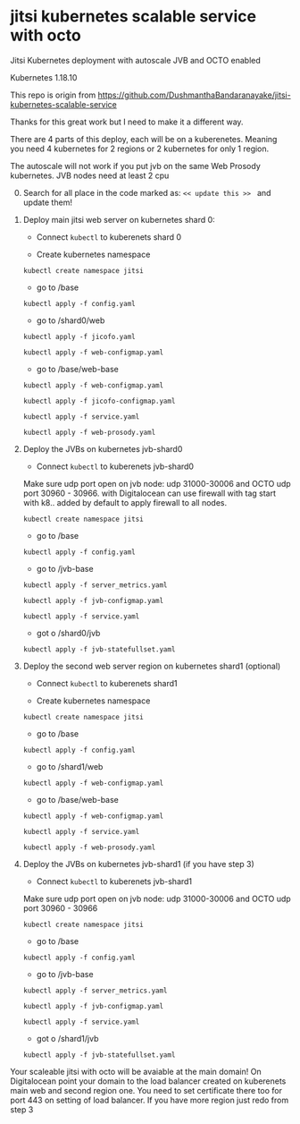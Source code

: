 # jitsi kubernetes scalable service with octo

Jitsi Kubernetes deployment with autoscale JVB and OCTO enabled

Kubernetes 1.18.10

This repo is origin from https://github.com/DushmanthaBandaranayake/jitsi-kubernetes-scalable-service

Thanks for this great work but I need to make it a different way.

There are 4 parts of this deploy, each will be on a kuberenetes. Meaning you need 4 kubernetes for 2 regions or 2 kubernetes for only 1 region. 

The autoscale will not work if you put jvb on the same Web Prosody kubernetes.
JVB nodes need at least 2 cpu

0. Search for all place in the code marked as: ``<< update this >> `` and update them!

1. Deploy main jitsi web server on kubernetes shard 0:

    - Connect ``kubectl`` to kuberenets shard 0

    - Create kubernetes namespace 
    
    ``kubectl create namespace jitsi``
    
    - go to /base

    ``kubectl apply -f config.yaml``
    
    - go to /shard0/web
    
    ``kubectl apply -f jicofo.yaml``
    
    ``kubectl apply -f web-configmap.yaml``
    
    - go to /base/web-base
    
    ``kubectl apply -f web-configmap.yaml``
    
    ``kubectl apply -f jicofo-configmap.yaml``
    
    ``kubectl apply -f service.yaml``
    
    ``kubectl apply -f web-prosody.yaml``
    
    
2. Deploy the JVBs on kubernetes jvb-shard0

    - Connect ``kubectl`` to kuberenets jvb-shard0

    Make sure udp port open on jvb node: udp 31000-30006 and OCTO udp port 30960 - 30966. with Digitalocean can use firewall with tag start with k8.. added by default to apply firewall to all nodes.
    
    ``kubectl create namespace jitsi``
    
    - go to /base
    
    ``kubectl apply -f config.yaml``
    
    - go to /jvb-base
    
    ``kubectl apply -f server_metrics.yaml``
    
    ``kubectl apply -f jvb-configmap.yaml``
    
    ``kubectl apply -f service.yaml``
    
    - got o /shard0/jvb
    
    ``kubectl apply -f jvb-statefullset.yaml``
    

3. Deploy the second web server region on kubernetes shard1 (optional)

    - Connect ``kubectl`` to kuberenets shard1

    - Create kubernetes namespace 
    
    ``kubectl create namespace jitsi``
    
    - go to /base
    
    ``kubectl apply -f config.yaml``
    
    - go to /shard1/web
    
    ``kubectl apply -f web-configmap.yaml``
    
    - go to /base/web-base
    
    ``kubectl apply -f web-configmap.yaml``
    
    ``kubectl apply -f service.yaml``
    
    ``kubectl apply -f web-prosody.yaml``
    
4. Deploy the JVBs on kubernetes jvb-shard1 (if you have step 3)

    - Connect ``kubectl`` to kuberenets jvb-shard1

    Make sure udp port open on jvb node: udp 31000-30006 and OCTO udp port 30960 - 30966
    
    ``kubectl create namespace jitsi``
    
    - go to /base
    
    ``kubectl apply -f config.yaml``
    
    - go to /jvb-base
    
    ``kubectl apply -f server_metrics.yaml``
    
    ``kubectl apply -f jvb-configmap.yaml``
    
    ``kubectl apply -f service.yaml``
    
    - got o /shard1/jvb
    
    ``kubectl apply -f jvb-statefullset.yaml``
    

Your scaleable jitsi with octo will be avaiable at the main domain! On Digitalocean point your domain to the load balancer created on kuberenets main web and second region one. You need to set certificate there too for port 443 on setting of load balancer.
If you have more region just redo from step 3
